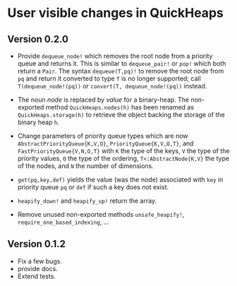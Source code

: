 # User visible changes in QuickHeaps

## Version 0.2.0

- Provide `dequeue_node!` which removes the root node from a priority queue and
  returns it. This is similar to `dequeue_pair!` or `pop!` which both return a
  `Pair`. The syntax `dequeue(T,pq)!` to remove the root node from `pq` and
  return it converted to type `T` is no longer supported; call
  `T(dequeue_node!(pq))` or `convert(T, dequeue_node!(pq))` instead.

- The noun *node* is replaced by *value* for a binary-heap. The non-exported
  method `QuickHeaps.nodes(h)` has been renamed as `QuickHeaps.storage(h)` to
  retrieve the object backing the storage of the binary heap `h`.

- Change parameters of priority queue types which are now
  `AbstractPriorityQueue{K,V,O}`, `PriorityQueue{K,V,O,T}`, and
  `FastPriorityQueue{V,N,O,T}` with `K` the type of the keys, `V` the type of
  the priority values, `O` the type of the ordering, `T<:AbstractNode{K,V}` the
  type of the nodes, and `N` the number of dimensions.

- `get(pq,key,def)` yields the value (was the node) associated with `key` in
  priority queue `pq` or `def` if such a key does not exist.

- `heapify_down!` and `heapify_up!` return the array.

- Remove unused non-exported methods `unsafe_heapify!`,
  `require_one_based_indexing`, ...


## Version 0.1.2

- Fix a few bugs.
- provide docs.
- Extend tests.

